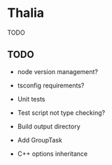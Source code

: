 # Thalia

TODO

## TODO

- node version management?
- tsconfig requirements?
- Unit tests

- Test script not type checking?
- Build output directory
- Add GroupTask
- C++ options inheritance

